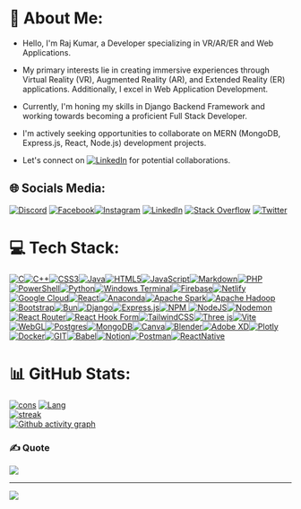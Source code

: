 # 💫 About Me:
- Hello, I'm Raj Kumar, a Developer specializing in VR/AR/ER and Web Applications.

- My primary interests lie in creating immersive experiences through Virtual Reality (VR), Augmented Reality (AR), and Extended Reality (ER) applications. Additionally, I excel in Web Application Development.

- Currently, I'm honing my skills in Django Backend Framework and working towards becoming a proficient Full Stack Developer.

- I'm actively seeking opportunities to collaborate on MERN (MongoDB, Express.js, React, Node.js) development projects.

- Let's connect on [![LinkedIn](https://img.shields.io/badge/LinkedIn-%230077B5.svg?logo=linkedin&logoColor=white)](https://linkedin.com/in/rajkumarr28) for potential collaborations.



## 🌐 Socials Media:
[![Discord](https://img.shields.io/badge/Discord-%237289DA.svg?logo=discord&logoColor=white)](https://discord.com/channels/Rajkumar28) [![Facebook](https://img.shields.io/badge/Facebook-%231877F2.svg?logo=Facebook&logoColor=white)](https://www.facebook.com/RajkumarRcse28)[![Instagram](https://img.shields.io/badge/Instagram-%23E4405F.svg?logo=Instagram&logoColor=white)](https://instagram.com/__rajkumar28__) [![LinkedIn](https://img.shields.io/badge/LinkedIn-%230077B5.svg?logo=linkedin&logoColor=white)](https://linkedin.com/in/rajkumarr28) [![Stack Overflow](https://img.shields.io/badge/-Stackoverflow-FE7A16?logo=stack-overflow&logoColor=white)]([https://stackoverflow.com/users/rajkumar28](https://stackoverflow.com/users/22738922/rajkumar28?tab=profile)) [![Twitter](https://img.shields.io/badge/Twitter-%231DA1F2.svg?logo=Twitter&logoColor=white)](https://twitter.com/Rajkumar_r28) 

# 💻 Tech Stack:
[![C](https://img.shields.io/badge/c-%2355599C.svg?style=for-the-badge&logo=c&logoColor=white)![C++](https://img.shields.io/badge/c++-%2308599C.svg?style=for-the-badge&logo=c%2B%2B&logoColor=white)![CSS3](https://img.shields.io/badge/css3-%231572B6.svg?style=for-the-badge&logo=css3&logoColor=white)![Java](https://img.shields.io/badge/java-%23ED8B00.svg?style=for-the-badge&logo=openjdk&logoColor=white)![HTML5](https://img.shields.io/badge/html5-%23E34F26.svg?style=for-the-badge&logo=html5&logoColor=white)![JavaScript](https://img.shields.io/badge/javascript-%23323330.svg?style=for-the-badge&logo=javascript&logoColor=%23F7DF1E)![Markdown](https://img.shields.io/badge/markdown-%23000000.svg?style=for-the-badge&logo=markdown&logoColor=white)![PHP](https://img.shields.io/badge/php-%23777BB4.svg?style=for-the-badge&logo=php&logoColor=white)![PowerShell](https://img.shields.io/badge/PowerShell-%235391FE.svg?style=for-the-badge&logo=powershell&logoColor=white)![Python](https://img.shields.io/badge/python-3670A0?style=for-the-badge&logo=python&logoColor=ffdd54)![Windows Terminal](https://img.shields.io/badge/Windows%20Terminal-%234D4D4D.svg?style=for-the-badge&logo=windows-terminal&logoColor=white)![Firebase](https://img.shields.io/badge/firebase-%23039BE5.svg?style=for-the-badge&logo=firebase)![Netlify](https://img.shields.io/badge/netlify-%23000000.svg?style=for-the-badge&logo=netlify&logoColor=#00C7B7)![Google Cloud](https://img.shields.io/badge/GoogleCloud-%234285F4.svg?style=for-the-badge&logo=google-cloud&logoColor=white)![React](https://img.shields.io/badge/react-%2320232a.svg?style=for-the-badge&logo=react&logoColor=%2361DAFB)![Anaconda](https://img.shields.io/badge/Anaconda-%2344A833.svg?style=for-the-badge&logo=anaconda&logoColor=white)![Apache Spark](https://img.shields.io/badge/Apache%20Spark-FDEE21?style=for-the-badge&logo=apachespark&logoColor=black)![Apache Hadoop](https://img.shields.io/badge/Apache%20Hadoop-66CCFF?style=for-the-badge&logo=apachehadoop&logoColor=black)![Bootstrap](https://img.shields.io/badge/bootstrap-%238511FA.svg?style=for-the-badge&logo=bootstrap&logoColor=white)![Bun](https://img.shields.io/badge/Bun-%23000000.svg?style=for-the-badge&logo=bun&logoColor=white)![Django](https://img.shields.io/badge/django-%23092E20.svg?style=for-the-badge&logo=django&logoColor=white)![Express.js](https://img.shields.io/badge/express.js-%23404d59.svg?style=for-the-badge&logo=express&logoColor=%2361DAFB)![NPM](https://img.shields.io/badge/NPM-%23CB3837.svg?style=for-the-badge&logo=npm&logoColor=white) ![NodeJS](https://img.shields.io/badge/node.js-6DA55F?style=for-the-badge&logo=node.js&logoColor=white)![Nodemon](https://img.shields.io/badge/NODEMON-%23323330.svg?style=for-the-badge&logo=nodemon&logoColor=%BBDEAD)![React Router](https://img.shields.io/badge/React_Router-CA4245?style=for-the-badge&logo=react-router&logoColor=white)![React Hook Form](https://img.shields.io/badge/React%20Hook%20Form-%23EC5990.svg?style=for-the-badge&logo=reacthookform&logoColor=white)![TailwindCSS](https://img.shields.io/badge/tailwindcss-%2338B2AC.svg?style=for-the-badge&logo=tailwind-css&logoColor=white)![Three js](https://img.shields.io/badge/threejs-black?style=for-the-badge&logo=three.js&logoColor=white)![Vite](https://img.shields.io/badge/vite-%23646CFF.svg?style=for-the-badge&logo=vite&logoColor=white)![WebGL](https://img.shields.io/badge/WebGL-990000?logo=webgl&logoColor=white&style=for-the-badge)![Postgres](https://img.shields.io/badge/postgres-%23316192.svg?style=for-the-badge&logo=postgresql&logoColor=white)![MongoDB](https://img.shields.io/badge/MongoDB-%234ea94b.svg?style=for-the-badge&logo=mongodb&logoColor=white)![Canva](https://img.shields.io/badge/Canva-%2300C4CC.svg?style=for-the-badge&logo=Canva&logoColor=white)![Blender](https://img.shields.io/badge/blender-%23F5792A.svg?style=for-the-badge&logo=blender&logoColor=white)![Adobe XD](https://img.shields.io/badge/Adobe%20XD-470137?style=for-the-badge&logo=Adobe%20XD&logoColor=#FF61F6)![Plotly](https://img.shields.io/badge/Plotly-%233F4F75.svg?style=for-the-badge&logo=plotly&logoColor=white)![Docker](https://img.shields.io/badge/docker-%230db7ed.svg?style=for-the-badge&logo=docker&logoColor=white)![GIT](https://img.shields.io/badge/Git-fc6d26?style=for-the-badge&logo=git&logoColor=white)![Babel](https://img.shields.io/badge/Babel-F9DC3e?style=for-the-badge&logo=babel&logoColor=black)![Notion](https://img.shields.io/badge/Notion-%23000000.svg?style=for-the-badge&logo=notion&logoColor=white)![Postman](https://img.shields.io/badge/Postman-FF6C37?style=for-the-badge&logo=postman&logoColor=white)![ReactNative](https://img.shields.io/badge/React%20Native-%2320232a.svg?style=for-the-badge&logo=react&logoColor=2361DAFB)](https://github.com/RajKumar-Developer)
# 📊 GitHub Stats:
[![cons](https://github-readme-stats.vercel.app/api?username=Rajkumar-Developer&theme=highcontrast&hide_border=false&include_all_commits=false&count_private=false&card_width=560)](https://github.com/RajKumar-Developer)
[![Lang](https://github-readme-stats.vercel.app/api/top-langs/?username=Rajkumar-Developer&theme=highcontrast&hide_border=false&include_all_commits=false&count_private=false&card_width=100&hide_progress=true)](https://github.com/RajKumar-Developer)<br/>
[![streak](https://github-readme-streak-stats.herokuapp.com/?user=Rajkumar-Developer&theme=highcontrast&hide_border=false&card_width=1200)](https://github.com/RajKumar-Developer)<br/>
[![Github activity graph](https://github-readme-activity-graph.vercel.app/graph?username=RajKumar-Developer&theme=github-compact&hide_border=false&bg_color=000000&color=ffffff&area=true&line=5ed3f3&hide_border=false)](https://github.com/RajKumar-Developer)<br/>

### ✍️ Quote
![](https://quotes-github-readme.vercel.app/api?type=horizontal&theme=merko)

---
[![](https://visitcount.itsvg.in/api?id=Rajkumar-Developer&label=Profile%20Views&color=0&icon=4&pretty=false)](https://github.com/RajKumar-Developer)




